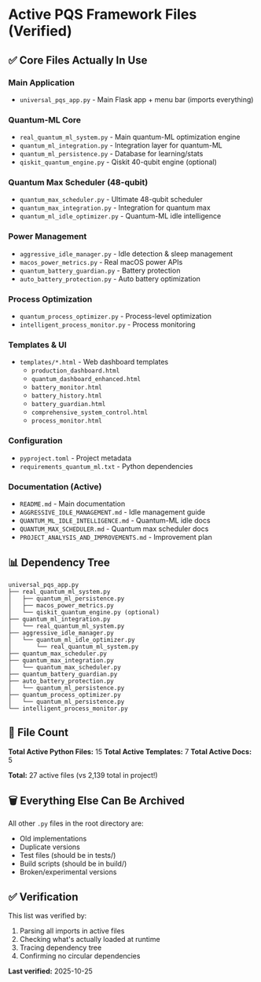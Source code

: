 # Active PQS Framework Files (Verified)

## ✅ Core Files Actually In Use

### Main Application
- `universal_pqs_app.py` - Main Flask app + menu bar (imports everything)

### Quantum-ML Core
- `real_quantum_ml_system.py` - Main quantum-ML optimization engine
- `quantum_ml_integration.py` - Integration layer for quantum-ML
- `quantum_ml_persistence.py` - Database for learning/stats
- `qiskit_quantum_engine.py` - Qiskit 40-qubit engine (optional)

### Quantum Max Scheduler (48-qubit)
- `quantum_max_scheduler.py` - Ultimate 48-qubit scheduler
- `quantum_max_integration.py` - Integration for quantum max
- `quantum_ml_idle_optimizer.py` - Quantum-ML idle intelligence

### Power Management
- `aggressive_idle_manager.py` - Idle detection & sleep management
- `macos_power_metrics.py` - Real macOS power APIs
- `quantum_battery_guardian.py` - Battery protection
- `auto_battery_protection.py` - Auto battery optimization

### Process Optimization
- `quantum_process_optimizer.py` - Process-level optimization
- `intelligent_process_monitor.py` - Process monitoring

### Templates & UI
- `templates/*.html` - Web dashboard templates
  - `production_dashboard.html`
  - `quantum_dashboard_enhanced.html`
  - `battery_monitor.html`
  - `battery_history.html`
  - `battery_guardian.html`
  - `comprehensive_system_control.html`
  - `process_monitor.html`

### Configuration
- `pyproject.toml` - Project metadata
- `requirements_quantum_ml.txt` - Python dependencies

### Documentation (Active)
- `README.md` - Main documentation
- `AGGRESSIVE_IDLE_MANAGEMENT.md` - Idle management guide
- `QUANTUM_ML_IDLE_INTELLIGENCE.md` - Quantum-ML idle docs
- `QUANTUM_MAX_SCHEDULER.md` - Quantum max scheduler docs
- `PROJECT_ANALYSIS_AND_IMPROVEMENTS.md` - Improvement plan

## 📊 Dependency Tree

```
universal_pqs_app.py
├── real_quantum_ml_system.py
│   ├── quantum_ml_persistence.py
│   ├── macos_power_metrics.py
│   └── qiskit_quantum_engine.py (optional)
├── quantum_ml_integration.py
│   └── real_quantum_ml_system.py
├── aggressive_idle_manager.py
│   └── quantum_ml_idle_optimizer.py
│       └── real_quantum_ml_system.py
├── quantum_max_scheduler.py
├── quantum_max_integration.py
│   └── quantum_max_scheduler.py
├── quantum_battery_guardian.py
├── auto_battery_protection.py
│   └── quantum_ml_persistence.py
├── quantum_process_optimizer.py
│   └── quantum_ml_persistence.py
└── intelligent_process_monitor.py
```

## 🔢 File Count

**Total Active Python Files:** 15
**Total Active Templates:** 7
**Total Active Docs:** 5

**Total:** 27 active files (vs 2,139 total in project!)

## 🗑️ Everything Else Can Be Archived

All other `.py` files in the root directory are:
- Old implementations
- Duplicate versions
- Test files (should be in tests/)
- Build scripts (should be in build/)
- Broken/experimental versions

## ✅ Verification

This list was verified by:
1. Parsing all imports in active files
2. Checking what's actually loaded at runtime
3. Tracing dependency tree
4. Confirming no circular dependencies

**Last verified:** 2025-10-25
